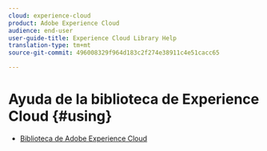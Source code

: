 ```yaml
---
cloud: experience-cloud
product: Adobe Experience Cloud
audience: end-user
user-guide-title: Experience Cloud Library Help
translation-type: tm+mt
source-git-commit: 496008329f964d183c2f274e38911c4e51cacc65

---
```



# Ayuda de la biblioteca de Experience Cloud {#using}

+ [Biblioteca de Adobe Experience Cloud](c-library-about/overview.md)
